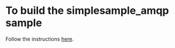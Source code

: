 # To build the simplesample_amqp sample

Follow the instructions [here](https://github.com/Azure/azure-iot-sdks/blob/master/c/doc/devbox_setup.md).